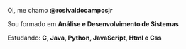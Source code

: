 Oi, me chamo **@rosivaldocamposjr**

Sou formado em **Análise e Desenvolvimento de Sistemas**

Estudando: __C, Java, Python, JavaScript, Html e Css__
